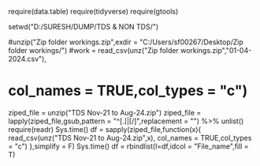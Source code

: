 require(data.table)
require(tidyverse)
require(gtools)

setwd("D:/SURESH/DUMP/TDS & NON TDS/")

#unzip("Zip folder workings.zip",exdir = "C:/Users/sf00267/Desktop/Zip folder workings/")
#work = read_csv(unz("Zip folder workings.zip","01-04-2024.csv"),
#                col_names = TRUE,col_types = "c")
ziped_file = unzip("TDS Nov-21 to Aug-24.zip")
ziped_file = lapply(ziped_file,gsub,pattern = "^[.]|[/]",replacement = "") %>% unlist()
require(readr)
Sys.time()
df = sapply(ziped_file,function(x){
  read_csv(unz("TDS Nov-21 to Aug-24.zip",x),
           col_names = TRUE,col_types = "c")
},simplify = F)
Sys.time()
df = rbindlist(l=df,idcol = "File_name",fill = T)
